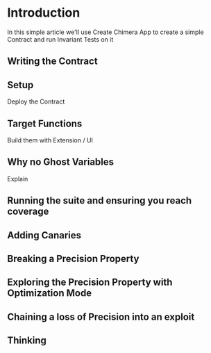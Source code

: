 
# Introduction

In this simple article we'll use Create Chimera App to create a simple Contract and run Invariant Tests on it

## Writing the Contract

## Setup

Deploy the Contract

## Target Functions

Build them with Extension / UI

## Why no Ghost Variables

Explain

## Running the suite and ensuring you reach coverage

## Adding Canaries

## Breaking a Precision Property

## Exploring the Precision Property with Optimization Mode

## Chaining a loss of Precision into an exploit

## Thinking